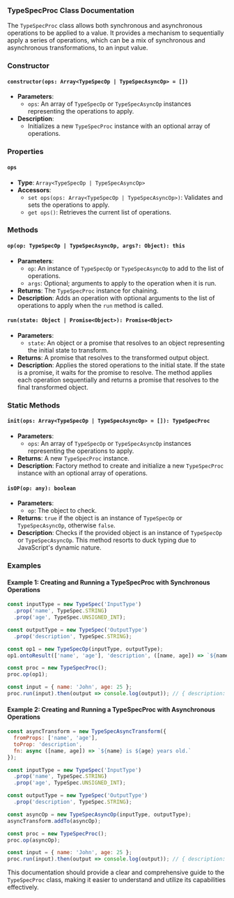 ### TypeSpecProc Class Documentation

The `TypeSpecProc` class allows both synchronous and asynchronous operations to be applied to a value. It provides a mechanism to sequentially apply a series of operations, which can be a mix of synchronous and asynchronous transformations, to an input value.

### Constructor

#### `constructor(ops: Array<TypeSpecOp | TypeSpecAsyncOp> = [])`
- **Parameters**:
  - `ops`: An array of `TypeSpecOp` or `TypeSpecAsyncOp` instances representing the operations to apply.
- **Description**:
  - Initializes a new `TypeSpecProc` instance with an optional array of operations.

### Properties

#### `ops`
- **Type**: `Array<TypeSpecOp | TypeSpecAsyncOp>`
- **Accessors**:
  - `set ops(ops: Array<TypeSpecOp | TypeSpecAsyncOp>)`: Validates and sets the operations to apply.
  - `get ops()`: Retrieves the current list of operations.

### Methods

#### `op(op: TypeSpecOp | TypeSpecAsyncOp, args?: Object): this`
- **Parameters**:
  - `op`: An instance of `TypeSpecOp` or `TypeSpecAsyncOp` to add to the list of operations.
  - `args`: Optional; arguments to apply to the operation when it is run.
- **Returns**: The `TypeSpecProc` instance for chaining.
- **Description**: Adds an operation with optional arguments to the list of operations to apply when the `run` method is called.

#### `run(state: Object | Promise<Object>): Promise<Object>`
- **Parameters**:
  - `state`: An object or a promise that resolves to an object representing the initial state to transform.
- **Returns**: A promise that resolves to the transformed output object.
- **Description**: Applies the stored operations to the initial state. If the state is a promise, it waits for the promise to resolve. The method applies each operation sequentially and returns a promise that resolves to the final transformed object.

### Static Methods

#### `init(ops: Array<TypeSpecOp | TypeSpecAsyncOp> = []): TypeSpecProc`
- **Parameters**:
  - `ops`: An array of `TypeSpecOp` or `TypeSpecAsyncOp` instances representing the operations to apply.
- **Returns**: A new `TypeSpecProc` instance.
- **Description**: Factory method to create and initialize a new `TypeSpecProc` instance with an optional array of operations.

#### `isOP(op: any): boolean`
- **Parameters**:
  - `op`: The object to check.
- **Returns**: `true` if the object is an instance of `TypeSpecOp` or `TypeSpecAsyncOp`, otherwise `false`.
- **Description**: Checks if the provided object is an instance of `TypeSpecOp` or `TypeSpecAsyncOp`. This method resorts to duck typing due to JavaScript's dynamic nature.

### Examples

#### Example 1: Creating and Running a TypeSpecProc with Synchronous Operations
```javascript
const inputType = new TypeSpec('InputType')
  .prop('name', TypeSpec.STRING)
  .prop('age', TypeSpec.UNSIGNED_INT);

const outputType = new TypeSpec('OutputType')
  .prop('description', TypeSpec.STRING);

const op1 = new TypeSpecOp(inputType, outputType);
op1.ontoResult(['name', 'age'], 'description', ([name, age]) => `${name} is ${age} years old.`);

const proc = new TypeSpecProc();
proc.op(op1);

const input = { name: 'John', age: 25 };
proc.run(input).then(output => console.log(output)); // { description: 'John is 25 years old.' }
```

#### Example 2: Creating and Running a TypeSpecProc with Asynchronous Operations
```javascript
const asyncTransform = new TypeSpecAsyncTransform({
  fromProps: ['name', 'age'],
  toProp: 'description',
  fn: async ([name, age]) => `${name} is ${age} years old.`
});

const inputType = new TypeSpec('InputType')
  .prop('name', TypeSpec.STRING)
  .prop('age', TypeSpec.UNSIGNED_INT);

const outputType = new TypeSpec('OutputType')
  .prop('description', TypeSpec.STRING);

const asyncOp = new TypeSpecAsyncOp(inputType, outputType);
asyncTransform.addTo(asyncOp);

const proc = new TypeSpecProc();
proc.op(asyncOp);

const input = { name: 'John', age: 25 };
proc.run(input).then(output => console.log(output)); // { description: 'John is 25 years old.' }
```

This documentation should provide a clear and comprehensive guide to the `TypeSpecProc` class, making it easier to understand and utilize its capabilities effectively.